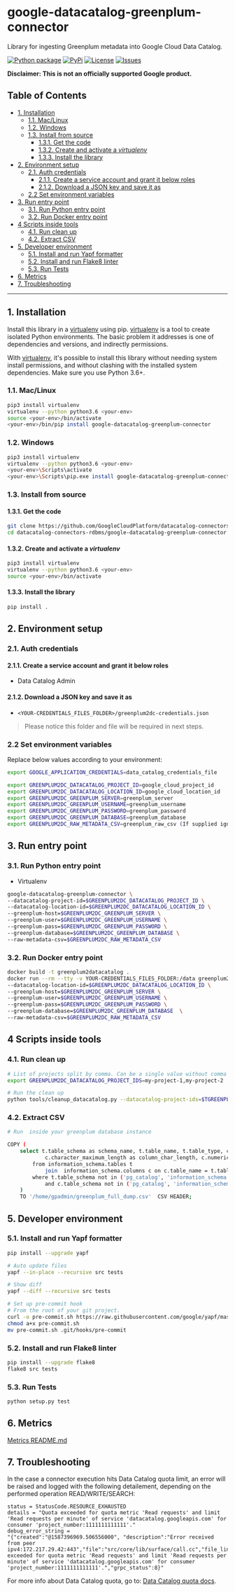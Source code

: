 # google-datacatalog-greenplum-connector

Library for ingesting Greenplum metadata into Google Cloud Data Catalog.

[![Python package][2]][2] [![PyPi][3]][4] [![License][5]][5] [![Issues][6]][7]

**Disclaimer: This is not an officially supported Google product.**

<!--
  ⚠️ DO NOT UPDATE THE TABLE OF CONTENTS MANUALLY ️️⚠️
  run `npx markdown-toc -i README.md`.

  Please stick to 80-character line wraps as much as you can.
-->

## Table of Contents

<!-- toc -->

- [1. Installation](#1-installation)
  * [1.1. Mac/Linux](#11-maclinux)
  * [1.2. Windows](#12-windows)
  * [1.3. Install from source](#13-install-from-source)
    + [1.3.1. Get the code](#131-get-the-code)
    + [1.3.2. Create and activate a *virtualenv*](#132-create-and-activate-a-virtualenv)
    + [1.3.3. Install the library](#133-install-the-library)
- [2. Environment setup](#2-environment-setup)
  * [2.1. Auth credentials](#21-auth-credentials)
    + [2.1.1. Create a service account and grant it below roles](#211-create-a-service-account-and-grant-it-below-roles)
    + [2.1.2. Download a JSON key and save it as](#212-download-a-json-key-and-save-it-as)
  * [2.2 Set environment variables](#22-set-environment-variables)
- [3. Run entry point](#3-run-entry-point)
  * [3.1. Run Python entry point](#31-run-python-entry-point)
  * [3.2. Run Docker entry point](#32-run-docker-entry-point)
- [4 Scripts inside tools](#4-scripts-inside-tools)
  * [4.1. Run clean up](#41-run-clean-up)
  * [4.2. Extract CSV](#42-extract-csv)
- [5. Developer environment](#5-developer-environment)
  * [5.1. Install and run Yapf formatter](#51-install-and-run-yapf-formatter)
  * [5.2. Install and run Flake8 linter](#52-install-and-run-flake8-linter)
  * [5.3. Run Tests](#53-run-tests)
- [6. Metrics](#6-metrics)
- [7. Troubleshooting](#7-troubleshooting)

<!-- tocstop -->

-----

## 1. Installation

Install this library in a [virtualenv][1] using pip. [virtualenv][1] is a tool to
create isolated Python environments. The basic problem it addresses is one of
dependencies and versions, and indirectly permissions.

With [virtualenv][1], it's possible to install this library without needing system
install permissions, and without clashing with the installed system
dependencies. Make sure you use Python 3.6+.


### 1.1. Mac/Linux

```bash
pip3 install virtualenv
virtualenv --python python3.6 <your-env>
source <your-env>/bin/activate
<your-env>/bin/pip install google-datacatalog-greenplum-connector
```

### 1.2. Windows

```bash
pip3 install virtualenv
virtualenv --python python3.6 <your-env>
<your-env>\Scripts\activate
<your-env>\Scripts\pip.exe install google-datacatalog-greenplum-connector
```

### 1.3. Install from source

#### 1.3.1. Get the code

````bash
git clone https://github.com/GoogleCloudPlatform/datacatalog-connectors-rdbms/
cd datacatalog-connectors-rdbms/google-datacatalog-greenplum-connector
````

#### 1.3.2. Create and activate a *virtualenv*

```bash
pip3 install virtualenv
virtualenv --python python3.6 <your-env>
source <your-env>/bin/activate
```

#### 1.3.3. Install the library

```bash
pip install .
```

## 2. Environment setup

### 2.1. Auth credentials

#### 2.1.1. Create a service account and grant it below roles

- Data Catalog Admin

#### 2.1.2. Download a JSON key and save it as
- `<YOUR-CREDENTIALS_FILES_FOLDER>/greenplum2dc-credentials.json`

> Please notice this folder and file will be required in next steps.

### 2.2 Set environment variables

Replace below values according to your environment:

```bash
export GOOGLE_APPLICATION_CREDENTIALS=data_catalog_credentials_file

export GREENPLUM2DC_DATACATALOG_PROJECT_ID=google_cloud_project_id
export GREENPLUM2DC_DATACATALOG_LOCATION_ID=google_cloud_location_id
export GREENPLUM2DC_GREENPLUM_SERVER=greenplum_server
export GREENPLUM2DC_GREENPLUM_USERNAME=greenplum_username
export GREENPLUM2DC_GREENPLUM_PASSWORD=greenplum_password
export GREENPLUM2DC_GREENPLUM_DATABASE=greenplum_database
export GREENPLUM2DC_RAW_METADATA_CSV=greenplum_raw_csv (If supplied ignores the GREENPLUM server credentials)

```

## 3. Run entry point

### 3.1. Run Python entry point

- Virtualenv

```bash
google-datacatalog-greenplum-connector \
--datacatalog-project-id=$GREENPLUM2DC_DATACATALOG_PROJECT_ID \
--datacatalog-location-id=$GREENPLUM2DC_DATACATALOG_LOCATION_ID \
--greenplum-host=$GREENPLUM2DC_GREENPLUM_SERVER \
--greenplum-user=$GREENPLUM2DC_GREENPLUM_USERNAME \
--greenplum-pass=$GREENPLUM2DC_GREENPLUM_PASSWORD \
--greenplum-database=$GREENPLUM2DC_GREENPLUM_DATABASE \
--raw-metadata-csv=$GREENPLUM2DC_RAW_METADATA_CSV      
```

### 3.2. Run Docker entry point

```bash
docker build -t greenplum2datacatalog .
docker run --rm --tty -v YOUR-CREDENTIALS_FILES_FOLDER:/data greenplum2datacatalog \ --datacatalog-project-id=$GREENPLUM2DC_DATACATALOG_PROJECT_ID \
--datacatalog-location-id=$GREENPLUM2DC_DATACATALOG_LOCATION_ID \
--greenplum-host=$GREENPLUM2DC_GREENPLUM_SERVER \
--greenplum-user=$GREENPLUM2DC_GREENPLUM_USERNAME \
--greenplum-pass=$GREENPLUM2DC_GREENPLUM_PASSWORD \
--greenplum-database=$GREENPLUM2DC_GREENPLUM_DATABASE  \
--raw-metadata-csv=$GREENPLUM2DC_RAW_METADATA_CSV       
```

## 4 Scripts inside tools

### 4.1. Run clean up

```bash
# List of projects split by comma. Can be a single value without comma
export GREENPLUM2DC_DATACATALOG_PROJECT_IDS=my-project-1,my-project-2
```

```bash
# Run the clean up
python tools/cleanup_datacatalog.py --datacatalog-project-ids=$TGREENPLUM2DC_DATACATALOG_PROJECT_IDS 

```

### 4.2. Extract CSV

```bash
# Run  inside your greenplum database instance

COPY (
    select t.table_schema as schema_name, t.table_name, t.table_type, c.column_name, c.column_default as column_default_value, c.is_nullable as column_nullable, c.data_type as column_type,
            c.character_maximum_length as column_char_length, c.numeric_precision as column_numeric_precision  
        from information_schema.tables t
            join  information_schema.columns c on c.table_name = t.table_name
        where t.table_schema not in ('pg_catalog', 'information_schema', 'pg_toast', 'gp_toolkit')
            and c.table_schema not in ('pg_catalog', 'information_schema', 'pg_toast', 'gp_toolkit')
    ) 
    TO '/home/gpadmin/greenplum_full_dump.csv'  CSV HEADER;

```

## 5. Developer environment

### 5.1. Install and run Yapf formatter

```bash
pip install --upgrade yapf

# Auto update files
yapf --in-place --recursive src tests

# Show diff
yapf --diff --recursive src tests

# Set up pre-commit hook
# From the root of your git project.
curl -o pre-commit.sh https://raw.githubusercontent.com/google/yapf/master/plugins/pre-commit.sh
chmod a+x pre-commit.sh
mv pre-commit.sh .git/hooks/pre-commit
```

### 5.2. Install and run Flake8 linter

```bash
pip install --upgrade flake8
flake8 src tests
```

### 5.3. Run Tests

```bash
python setup.py test
```

## 6. Metrics

[Metrics README.md](docs/README.md)

## 7. Troubleshooting

In the case a connector execution hits Data Catalog quota limit, an error will be raised and logged with the following detailement, depending on the performed operation READ/WRITE/SEARCH: 
```
status = StatusCode.RESOURCE_EXHAUSTED
details = "Quota exceeded for quota metric 'Read requests' and limit 'Read requests per minute' of service 'datacatalog.googleapis.com' for consumer 'project_number:1111111111111'."
debug_error_string = 
"{"created":"@1587396969.506556000", "description":"Error received from peer ipv4:172.217.29.42:443","file":"src/core/lib/surface/call.cc","file_line":1056,"grpc_message":"Quota exceeded for quota metric 'Read requests' and limit 'Read requests per minute' of service 'datacatalog.googleapis.com' for consumer 'project_number:1111111111111'.","grpc_status":8}"
```
For more info about Data Catalog quota, go to: [Data Catalog quota docs](https://cloud.google.com/data-catalog/docs/resources/quotas).

[1]: https://virtualenv.pypa.io/en/latest/
[2]: https://github.com/GoogleCloudPlatform/datacatalog-connectors-rdbms/workflows/Python%20package/badge.svg?branch=master
[3]: https://img.shields.io/pypi/v/google-datacatalog-greenplum-connector.svg
[4]: https://pypi.org/project/google-datacatalog-greenplum-connector/
[5]: https://img.shields.io/github/license/GoogleCloudPlatform/datacatalog-connectors-rdbms.svg
[6]: https://img.shields.io/github/issues/GoogleCloudPlatform/datacatalog-connectors-rdbms.svg
[7]: https://github.com/GoogleCloudPlatform/datacatalog-connectors-rdbms/issues
